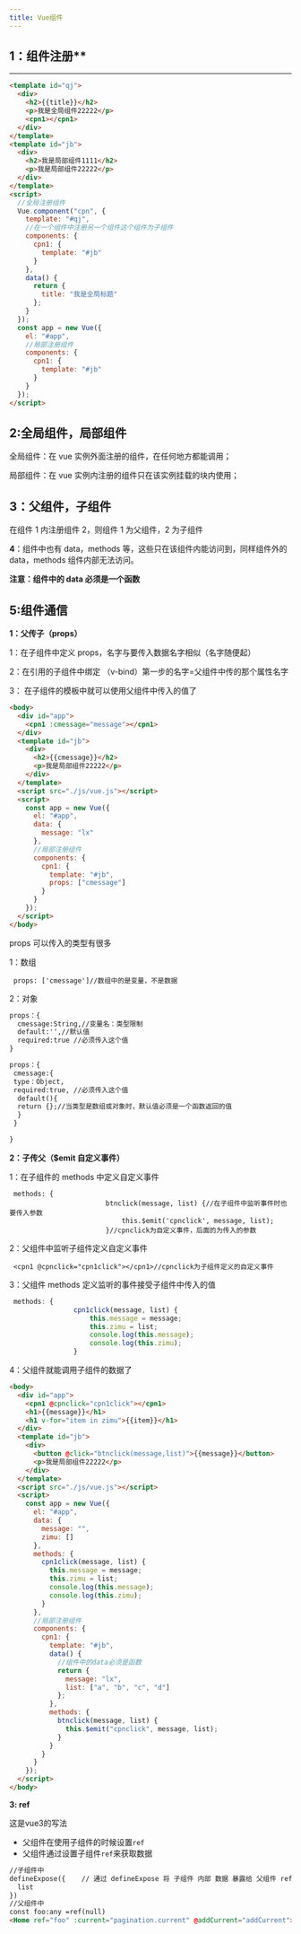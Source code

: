 ```yaml
---
title: Vue组件
---
```


## 1：组件注册\*\*

---

```html
<template id="qj">
  <div>
    <h2>{{title}}</h2>
    <p>我是全局组件22222</p>
    <cpn1></cpn1>
  </div>
</template>
<template id="jb">
  <div>
    <h2>我是局部组件1111</h2>
    <p>我是局部组件22222</p>
  </div>
</template>
<script>
  //全局注册组件
  Vue.component("cpn", {
    template: "#qj",
    //在一个组件中注册另一个组件这个组件为子组件
    components: {
      cpn1: {
        template: "#jb"
      }
    },
    data() {
      return {
        title: "我是全局标题"
      };
    }
  });
  const app = new Vue({
    el: "#app",
    //局部注册组件
    components: {
      cpn1: {
        template: "#jb"
      }
    }
  });
</script>
```

## **2:全局组件，局部组件**

 全局组件：在 vue 实例外面注册的组件，在任何地方都能调用；

 局部组件：在 vue 实例内注册的组件只在该实例挂载的块内使用；

## **3：父组件，子组件**

 在组件 1 内注册组件 2，则组件 1 为父组件，2 为子组件

**4**：组件中也有 data，methods 等，这些只在该组件内能访问到，同样组件外的 data，methods 组件内部无法访问。

**注意：组件中的 data 必须是一个函数**

## **5:组件通信**

**1：父传子（props）**

 1：在子组件中定义 props，名字与要传入数据名字相似（名字随便起）

 2：在引用的子组件中绑定 （v-bind）第一步的名字=父组件中传的那个属性名字

 3： 在子组件的模板中就可以使用父组件中传入的值了

```html
<body>
  <div id="app">
    <cpn1 :cmessage="message"></cpn1>
  </div>
  <template id="jb">
    <div>
      <h2>{{cmessage}}</h2>
      <p>我是局部组件22222</p>
    </div>
  </template>
  <script src="./js/vue.js"></script>
  <script>
    const app = new Vue({
      el: "#app",
      data: {
        message: "lx"
      },
      //局部注册组件
      components: {
        cpn1: {
          template: "#jb",
          props: ["cmessage"]
        }
      }
    });
  </script>
</body>
```

 props 可以传入的类型有很多

 1：数组

```
 props: ['cmessage']//数组中的是变量，不是数据
```

 2：对象

```html
props：{
  cmessage:String,//变量名：类型限制
  default:'',//默认值
  required:true //必须传入这个值
}
```

```html
props：{
 cmessage:{
 type：Object,
 required:true, //必须传入这个值
  default(){
  return {};//当类型是数组或对象时，默认值必须是一个函数返回的值
  }
 }

}
```

**2：子传父（$emit 自定义事件）**

 1：在子组件的 methods 中定义自定义事件

```
 methods: {
                        btnclick(message, list) {//在子组件中监听事件时也要传入参数
                            this.$emit('cpnclick', message, list);
                        }//cpnclick为自定义事件，后面的为传入的参数
```

 2：父组件中监听子组件定义自定义事件

```
 <cpn1 @cpnclick="cpn1click"></cpn1>//cpnclick为子组件定义的自定义事件
```

 3：父组件 methods 定义监听的事件接受子组件中传入的值

```javascript
 methods: {
                cpn1click(message, list) {
                    this.message = message;
                    this.zimu = list;
                    console.log(this.message);
                    console.log(this.zimu);
                }
```

4：父组件就能调用子组件的数据了

```html
<body>
  <div id="app">
    <cpn1 @cpnclick="cpn1click"></cpn1>
    <h1>{{message}}</h1>
    <h1 v-for="item in zimu">{{item}}</h1>
  </div>
  <template id="jb">
    <div>
      <button @click="btnclick(message,list)">{{message}}</button>
      <p>我是局部组件22222</p>
    </div>
  </template>
  <script src="./js/vue.js"></script>
  <script>
    const app = new Vue({
      el: "#app",
      data: {
        message: "",
        zimu: []
      },
      methods: {
        cpn1click(message, list) {
          this.message = message;
          this.zimu = list;
          console.log(this.message);
          console.log(this.zimu);
        }
      },
      //局部注册组件
      components: {
        cpn1: {
          template: "#jb",
          data() {
            //组件中的data必须是函数
            return {
              message: "lx",
              list: ["a", "b", "c", "d"]
            };
          },
          methods: {
            btnclick(message, list) {
              this.$emit("cpnclick", message, list);
            }
          }
        }
      }
    });
  </script>
</body>
```

**3: ref**

这是vue3的写法

- 父组件在使用子组件的时候设置`ref`
- 父组件通过设置子组件`ref`来获取数据

```html
//子组件中
defineExpose({    // 通过 defineExpose 将 子组件 内部 数据 暴露给 父组件 ref传值！！！！
  list
})
//父组件中
const foo:any =ref(null)
<Home ref="foo" :current="pagination.current" @addCurrent="addCurrent"> </Home>
```

